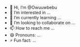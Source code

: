 - 👋 Hi, I’m @Owuuwbebu
- 👀 I’m interested in ...
- 🌱 I’m currently learning ...
- 💞️ I’m looking to collaborate on ...
- 📫 How to reach me ...
- 😄 Pronouns: ...
- ⚡ Fun fact: ...

<!---
Owuuwbebu/Owuuwbebu is a ✨ special ✨ repository because its `README.md` (this file) appears on your GitHub profile.
You can click the Preview link to take a look at your changes.
--->
